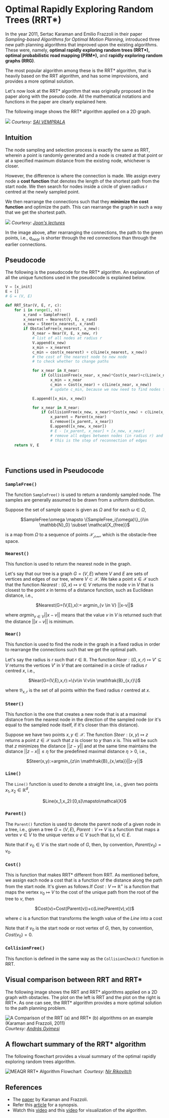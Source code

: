 # Optimal Rapidly Exploring Random Trees (RRT*)

In the year 2011, Sertac Karaman and Emilio Frazzoli in their paper *Sampling-based Algorithms for Optimal Motion Planning*, introduced three new path planning algorithms that improved upon the existing algorithms. These were, namely, **optimal rapidly exploring random trees (RRT\*), optimal probabilistic road mapping (PRM\*),** and **rapidly exploring random graphs (RRG)**.

The most popular algorithm among these is the RRT* algorithm, that is heavily based on the RRT algorithm, and has some improvisions, and provides a more optimal solution.

Let's now look at the RRT* algorithm that was originally proposed in the paper along with the pseudo code. All the mathematical notations and functions in the paper are clearly explained here.

The following image shows the RRT* algorithm applied on a 2D graph.

![](https://www.mathworks.com/matlabcentral/mlc-downloads/downloads/submissions/60993/versions/2/screenshot.png)
*Courtesy: [SAI VEMPRALA](https://www.mathworks.com/matlabcentral/profile/authors/4026649)*
&nbsp;

## Intuition

The node sampling and selection process is exactly the same as RRT, wherein a point is randomly generated and a node is created at that point or at a specified maximum distance from the existing node, whichever is closer.

However, the difference is where the connection is made. We assign every node a **cost function** that denotes the length of the shortest path from the start node. We then search for nodes inside a circle of given radius r centred at the newly sampled point.

We then rearrange the connections such that they **minimize the cost function** and optimize the path. This can rearrange the graph in such a way that we get the shortest path.

![](https://1.bp.blogspot.com/-ERv_gsPPQEs/TWu6Qf1eEdI/AAAAAAAAAOg/qOrAou32pUc/s1600/rrt04.png)
*Courtesy: [Joon's lectures](https://joonlecture.blogspot.com/2011/02/improving-optimality-of-rrt-rrt.html)*

In the image above, after rearranging the connections, the path to the green points, i.e., $q_{near}$ is shorter through the red connections than through the earlier connections.
&nbsp;

## Pseudocode

The following is the pseudocode for the RRT* algorithm. An explanation of all the unique functions used in the pseudocode is explained below.

```python
V = [x_init]
E = []
# G = (V, E)

def RRT_Star(V, E, r, c):
	for i in range(1, n):
		x_rand = SampleFree()
		x_nearest = Nearest(V, E, x_rand)
		x_new = Steer(x_nearest, x_rand)
		if ObstacleFree(x_nearest, x_new):
			X_near = Near(V, E, x_new, r)
			# list of all nodes at radius r
			V.append(x_new)
			x_min = x_nearest
			c_min = cost(x_nearest) + c(Line(x_nearest, x_new))
			# the cost of the nearest node to new node
			# to check whether to change paths

			for x_near in X_near:
				if CollisionFree(x_near, x_new)*Cost(x_near)+c(Line(x_near, x_new)) < c_min:
					x_min = x_near
					c_min = Cost(x_near) + c(Line(x_near, x_new))
					# update c_min, because we now need to find nodes that are closer than this new x_new

			E.append([x_min, x_new])

			for x_near in X_near:
				if CollisionFree(x_new, x_near)*Cost(x_new) + c(Line(x_new, x_near)) < Cost(x_near):
					x_parent = Parent(x_near)
					E.remove([x_parent, x_near])
					E.append([x_new, x_near])
					# E - [x_parent, x_near] + [x_new, x_near]
					# remove all edges between nodes (in radius r) and their parents and join them with x_new
					# this is the step of reconnection of edges
	return V, E

```
&nbsp;

## Functions used in Pseudocode

### `SampleFree()`

The function `SampleFree()` is used to return a randomly sampled node. The samples are generally assumed to be drawn from a uniform distribution.

Suppose the set of sample space is given as $\Omega$ and for each $\omega \in \Omega$,

<center>$SampleFree:\omega \mapsto \{SampleFree_i(\omega)\}_{i\in \mathbb{N}_0} \subset \mathcal{X_{free}}$</center>

is a map from $\Omega$ to a sequence of points $\mathcal{X_{free}}$, which is the obstacle-free space.

### `Nearest()`

This function is used to return the nearest node in the graph. 

Let's say that our tree is a graph $G=(V,E)$ where $V$ and $E$ are sets of vertices and edges of our tree, where $V\subset \mathcal{X}$. We take a point $x\in \mathcal{X}$ such that the function $Nearest:(G,x)\mapsto v \in V$ returns the node $v$ in $V$ that is closest to the point $x$ in terms of a distance function, such as Euclidean distance, i.e.,

<center>$Nearest(G=(V,E),x):= argmin_{v \in V} ||x-v||$</center>

where $argmin_{v \in V} ||x-v||$ means that the value $v$ in $V$ is returned such that the distance $||x-v||$ is minimum.

### `Near()`

This function is used to find the node in the graph in a fixed radius in order to rearrange the connections such that we get the optimal path.

Let's say the radius is $r$ such that $r\in \mathbb{R}$. The function $Near:(G,x,r)\mapsto V'\subseteq V$ returns the vertices $V'$ in $V$ that are contained in a circle of radius $r$ centred $x$, i.e.,

<center>$Near(G=(V,E),x,r):=\{v\in V:v\in \mathfrak{B}_{x,r}\}$</center>

where $\mathfrak{B}_{x,r}$ is the set of all points within the fixed radius $r$ centred at $x$.

### `Steer()`

This function is the one that creates a new node that is at a maximal distance from the nearest node in the direction of the sampled node (or it's equal to the sampled node itself, if it's closer than this distance).

Suppose we have two points $x,y\in \mathcal{X}$. The function $Steer:(x,y)\mapsto z$ returns a point $z \in \mathcal{X}$ such that $z$ is closer to $y$ than $x$ is. This will be such that $z$ minimizes the distance $||z-y||$ and at the same time maintains the distance $||z-x||\leq\eta$ for the predefined maximal distance $\eta > 0$, i.e.,

<center>$Steer(x,y):=argmin_{z\in \mathfrak{B}_{x,\eta}}||z-y||$</center>

### `Line()`

The `Line()` function is used to denote a straight line, i.e., given two points $x_1,x_2\in \mathbb{R}^d$,

<center>$Line(x_1,x_2):[0,s]\mapsto\mathcal{X}$</center>

### `Parent()`

The `Parent()` function is used to denote the parent node of a given node in a tree, i.e., given a tree $G=(V,E)$, $Parent:V\mapsto V$ is a function that maps a vertex $v\in V$ to the unique vertex $u\in V$ such that $(u,v)\in E$.

Note that if $v_0 \in V$ is the start node of $G$, then, by convention, $Parent(v_0)=v_0$.

### `Cost()`

This is function that makes RRT* different from RRT. As mentioned before, we assign each node a cost that is a function of the distance along the path from the start node. It's given as follows.If $Cost:V\mapsto \mathbb{R}^+$ is a function that maps the vertex $v_0\mapsto V$ to the cost of the unique path from the root of the tree to $v$, then

<center>$Cost(v)=Cost(Parent(v))+c(Line(Parent(v),v))$</center>

where $c$ is a function that transforms the length value of the $Line$ into a cost


Note that if $v_0$ is the start node or root vertex of $G$, then, by convention, $Cost(v_0)=0$.

### `CollisionFree()`

This function is defined in the same way as the `CollisionCheck()` function in RRT.
&nbsp;

## Visual comparison between RRT and RRT*

The following image shows the RRT and RRT\* algorithms applied on a 2D graph with obstacles. The plot on the left is RRT and the plot on the right is RRT*. As one can see, the RRT\* algorithm provides a more optimal solution to the path planning problem.

![A Comparison of the RRT (a) and RRT* (b) algorithms on an example (Karaman and Frazzoli, 2011)  ](https://www.researchgate.net/profile/Andras-Gyimesi/publication/289366294/figure/fig2/AS:333011515133957@1456407540665/A-Comparison-of-the-RRT-a-and-RRT-b-algorithms-on-an-example-Karaman-and-Frazzoli.png)
*Courtesy: [András Gyimesi](https://www.researchgate.net/profile/Andras-Gyimesi)*
&nbsp;

## A flowchart summary of the RRT* algorithm

The following flowchart provides a visual summary of the optimal rapidly exploring random trees algorithm.

![MEAQR RRT* Algorithm Flowchart ](https://www.researchgate.net/profile/Nir-Rikovitch/publication/268469501/figure/fig4/AS:614123901558785@1523429956120/4-MEAQR-RRT-Algorithm-Flowchart.png)
*Courtesy: [Nir Rikovitch](https://www.researchgate.net/profile/Nir-Rikovitch)*
&nbsp;

## References

- The [paper](https://arxiv.org/abs/1105.1186) by Karaman and Frazzoli.
- Refer this [article](https://theclassytim.medium.com/robotic-path-planning-rrt-and-rrt-212319121378) for a synopsis.
- Watch this [video](https://www.youtube.com/watch?v=QR3U1dgc5RE) and this [video](https://www.youtube.com/watch?v=Ob3BIJkQJEw) for visualization of the algorithm.
